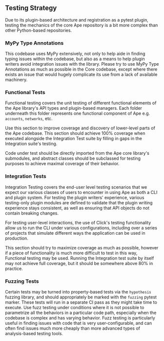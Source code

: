 ## Testing Strategy

Due to its plugin-based architecture and registration as a pytest plugin, testing the mechanics
of the core Ape repository is a bit more complex than other Python-based repositories.

### MyPy Type Annotations

This codebase uses MyPy extensively, not only to help aide in finding typing issues within the
codebase, but also as a means to help plugin writers avoid integration issues with the library.
Please try to use MyPy Type Annotations as much as possible in the Core codebase, except where
there exists an issue that would hugely complicate its use from a lack of available machinery.

### Functional Tests

Functional testing covers the unit testing of different functional elements of the Ape library's
API types and plugin-based managers. Each folder underneath this folder represents one functional
component of Ape e.g. `accounts`, `networks`, etc.

Use this section to improve coverage and discovery of lower-level parts of the Ape codebase. This
section should achieve 100% coverage when executed alongside the Integration Test suite by filling
in gaps in the Integration suite's testing.

Code under test should be directly imported from the Ape core library's submodules, and abstract
classes should be subclassed for testing purposes to achieve maximal coverage of their behavior.

### Integration Tests

Integration Testing covers the end-user level testing scenarios that we expect our various classes
of users to encounter in using Ape as both a CLI and plugin system. For testing the plugin writers'
experience, various testing-only plugin modules are defined to validate that the plugin writing
experience stays consistent, as well as ensuring that API objects do not contain breaking changes.

For testing user-level interactions, the use of Click's testing functionality allow us to run the
CLI under various configurations, including over a series of projects that simulate different ways
the application can be used in production.

This section should try to maximize coverage as much as possible, however if a piece of
functionality is much more difficult to test in this way, Functional testing may be used. Running
the Integration test suite by itself may not achieve full coverage, but it should be somewhere
above 80% in practice.

### Fuzzing Tests

Certain tests may be turned into property-based tests via the `hypothesis` fuzzing library, and
should appropriately be marked with the `fuzzing` pytest marker. These tests will run in a separate
CI pass as they might take time to execute. Use fuzz testing under conditions where it is not
possible to parametrize all the behaviors in a particular code path, especially when the
codebase is complex and has varying behavior. Fuzz testing is particularly useful in finding issues
with code that is very user-configurable, and can often find issues much more cheaply than more
advanced types of analysis-based testing tools.
